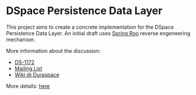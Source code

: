 # DSpace Persistence Data Layer

This project aims to create a concrete implementation for the DSpace Persistence Data Layer. An initial draft uses [Spring Roo](http://www.springsource.org/spring-roo/) reverse engeneering mechanism. 

More information about the discussion:

* [DS-1172](https://jira.duraspace.org/browse/DS-1172)
* [Mailing List](http://www.mail-archive.com/dspace-devel@lists.sourceforge.net/msg08796.html)
* [Wiki @ Duraspace](https://wiki.duraspace.org/display/DSPACE/Refactoring+the+DSpace+Domain+Model)

More details: [here](https://github.com/lyncode/dspace-data-layer/wiki)